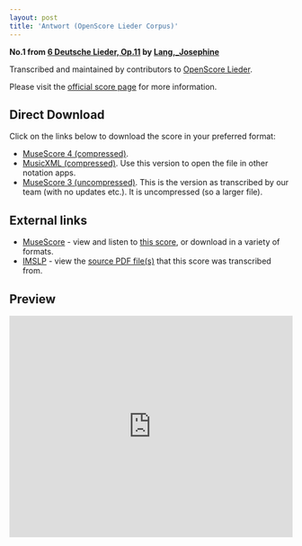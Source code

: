 ```yaml
---
layout: post
title: 'Antwort (OpenScore Lieder Corpus)'
---
```


__No.1 from [6 Deutsche Lieder, Op.11](https://fourscoreandmore.org/openscore/lieder/Lang,_Josephine/6_Deutsche_Lieder,_Op.11/) by [Lang,_Josephine](https://fourscoreandmore.org/openscore/lieder/Lang,_Josephine)__

Transcribed and maintained by contributors to [OpenScore Lieder].

Please visit the [official score page] for more information.

[official score page]: https://musescore.com/openscore-lieder-corpus/scores/6577199
[OpenScore Lieder]: https://musescore.com/openscore-lieder-corpus

## Direct Download

Click on the links below to download the score in your preferred format:
- [MuseScore 4 (compressed)](https://github.com/openscore/lieder/blob/main/scores/Lang,_Josephine/6_Deutsche_Lieder,_Op.11/1_Antwort/lc6577199.mscz?raw=true).
- [MusicXML (compressed)](https://github.com/openscore/lieder/blob/main/scores/Lang,_Josephine/6_Deutsche_Lieder,_Op.11/1_Antwort/lc6577199.mxl?raw=true). Use this version to open the file in other notation apps.
- [MuseScore 3 (uncompressed)](https://github.com/openscore/lieder/blob/main/scores/Lang,_Josephine/6_Deutsche_Lieder,_Op.11/1_Antwort/lc6577199.mscx?raw=true). This is the version as transcribed by our team (with no updates etc.). It is uncompressed (so a larger file).

## External links

- [MuseScore] - view and listen to [this score][MuseScore], or download in a variety of formats.
- [IMSLP] - view the [source PDF file(s)][IMSLP] that this score was transcribed from.

[MuseScore]: https://musescore.com/score/6577199
[IMSLP]: https://imslp.org/wiki/Special:ReverseLookup/616471

## Preview

<iframe width="100%" height="394" src="https://musescore.com/openscore-lieder-corpus/scores/6577199/embed" frameborder="0" allowfullscreen allow="autoplay; fullscreen"></iframe>
